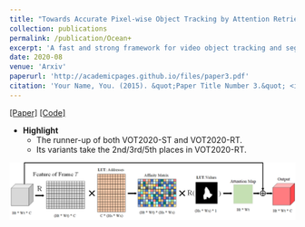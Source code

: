 ```yaml
---
title: "Towards Accurate Pixel-wise Object Tracking by Attention Retrieval"
collection: publications
permalink: /publication/Ocean+
excerpt: 'A fast and strong framework for video object tracking and segmentation.'
date: 2020-08
venue: 'Arxiv'
paperurl: 'http://academicpages.github.io/files/paper3.pdf'
citation: 'Your Name, You. (2015). &quot;Paper Title Number 3.&quot; <i>Journal 1</i>. 1(3).'
---
```


[[Paper]](https://arxiv.org/abs/2008.02745) [[Code]](https://github.com/researchmm/TracKit)

- **Highlight**
    - The runner-up of both VOT2020-ST and VOT2020-RT. 
    - Its variants take the 2nd/3rd/5th places in VOT2020-RT. 

![avatar](figs/ocean+.png)